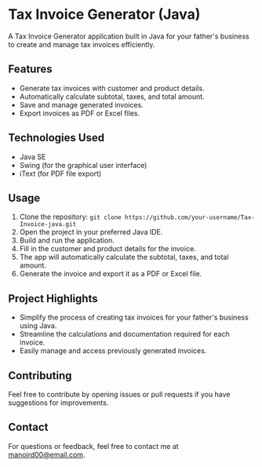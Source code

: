 # Tax Invoice Generator (Java)

A Tax Invoice Generator application built in Java for your father's business to create and manage tax invoices efficiently.

## Features

- Generate tax invoices with customer and product details.
- Automatically calculate subtotal, taxes, and total amount.
- Save and manage generated invoices.
- Export invoices as PDF or Excel files.

## Technologies Used

- Java SE
- Swing (for the graphical user interface)
- iText (for PDF file export)

## Usage

1. Clone the repository: `git clone https://github.com/your-username/Tax-Invoice-java.git`
2. Open the project in your preferred Java IDE.
3. Build and run the application.
4. Fill in the customer and product details for the invoice.
5. The app will automatically calculate the subtotal, taxes, and total amount.
6. Generate the invoice and export it as a PDF or Excel file.

## Project Highlights

- Simplify the process of creating tax invoices for your father's business using Java.
- Streamline the calculations and documentation required for each invoice.
- Easily manage and access previously generated invoices.

## Contributing

Feel free to contribute by opening issues or pull requests if you have suggestions for improvements.

## Contact

For questions or feedback, feel free to contact me at manojrd00@email.com.
